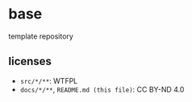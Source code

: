 # base

template repository

## licenses

- `src/*/**`: WTFPL
- `docs/*/**`, `README.md (this file)`: CC BY-ND 4.0
